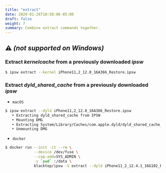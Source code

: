 ```yaml
---
title: "extract"
date: 2020-01-26T10:58:06-05:00
draft: false
weight: 7
summary: Combine extract commands together.
---
```


## ⚠️ _(not supported on Windows)_

### Extract _kernelcache_ from a previously downloaded _ipsw_

```bash
$ ipsw extract --kernel iPhone11,2_12.0_16A366_Restore.ipsw
```

### Extract _dyld_shared_cache_ from a previously downloaded _ipsw_

- `macOS`

```bash
$ ipsw extract --dyld iPhone11,2_12.0_16A366_Restore.ipsw
   • Extracting dyld_shared_cache from IPSW
   • Mounting DMG
   • Extracting System/Library/Caches/com.apple.dyld/dyld_shared_cache_arm64e to dyld_shared_cache
   • Unmounting DMG
```

- `docker`

```bash
$ docker run --init -it --rm \
             --device /dev/fuse \
             --cap-add=SYS_ADMIN \
             -v `pwd` :/data \
             blacktop/ipsw -V extract --dyld iPhone11_2_12.4.1_16G102_Restore.ipsw
```
